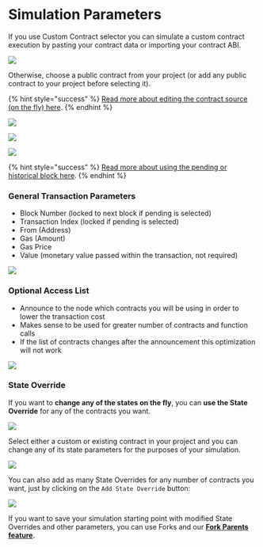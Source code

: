 # Simulation Parameters

If you use Custom Contract selector you can simulate a custom contract execution by pasting your contract data or importing your contract ABI.&#x20;

![](<../../.gitbook/assets/Screenshot 2022-02-25 at 10.17.27.png>)

Otherwise, choose a public contract from your project (or add any public contract to your project before selecting it).

{% hint style="success" %}
[Read more about editing the contract source (on the fly) here](editing-contract-source.md).
{% endhint %}

![](<../../.gitbook/assets/Screenshot 2022-02-25 at 10.24.35.png>)

![](<../../.gitbook/assets/Screenshot 2022-02-25 at 10.25.27.png>)

![](<../../.gitbook/assets/Screenshot 2022-02-25 at 10.26.10.png>)

{% hint style="success" %}
[Read more about using the pending or historical block here](pending-vs-historical-block.md).
{% endhint %}

### **General Transaction Parameters**

* Block Number (locked to next block if pending is selected)
* Transaction Index (locked if pending is selected)
* From (Address)
* Gas (Amount)
* Gas Price
* Value (monetary value passed within the transaction, not required)

![](<../../.gitbook/assets/Screenshot 2022-02-25 at 10.31.23.png>)

### **Optional Access List**

* Announce to the node which contracts you will be using in order to lower the transaction cost
* Makes sense to be used for greater number of contracts and function calls
* If the list of contracts changes after the announcement this optimization will not work

![](<../../.gitbook/assets/Screenshot 2022-02-25 at 10.32.11.png>)

### State Override

If you want to **change any of the states on the fly**, you can **use the State Override** for any of the contracts you want.&#x20;

![](<../../.gitbook/assets/Screenshot 2022-02-25 at 10.35.23.png>)

Select either a custom or existing contract in your project and you can change any of its state parameters for the purposes of your simulation.

![](<../../.gitbook/assets/Screenshot 2022-02-25 at 10.36.38.png>)

You can also add as many State Overrides for any number of contracts you want, just by clicking on the `Add State Override` button:

![](<../../.gitbook/assets/Screenshot 2022-02-25 at 10.38.52.png>)

If you want to save your simulation starting point with modified State Overrides and other parameters, you can use Forks and our [**Fork Parents feature**](../how-to-create-a-fork/fork-parents.md).
